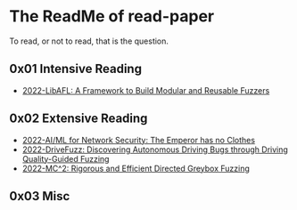 # The ReadMe of read-paper

To read, or not to read, that is the question.

## 0x01 Intensive Reading

- [2022-LibAFL: A Framework to Build Modular and Reusable Fuzzers](https://github.com/harvey-lau/read-paper/blob/main/1-src/intensive-reading/2022-libafl.md)

## 0x02 Extensive Reading

- [2022-AI/ML for Network Security: The Emperor has no Clothes](https://github.com/harvey-lau/read-paper/blob/main/1-src/extensive-reading/2022-ai4ns.md)
- [2022-DriveFuzz: Discovering Autonomous Driving Bugs through Driving Quality-Guided Fuzzing](https://github.com/harvey-lau/read-paper/blob/main/1-src/extensive-reading/2022-drivefuzz.md)
- [2022-MC^2: Rigorous and Efficient Directed Greybox Fuzzing](https://github.com/harvey-lau/read-paper/blob/main/1-src/extensive-reading/2022-mc2.md)

## 0x03 Misc
